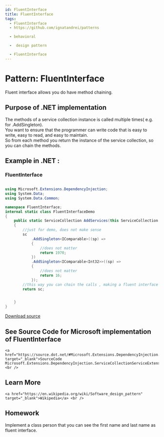 ```yaml
---
id: FluentInterface
title: FluentInterface
tags:
  - FluentInterface
  - https://github.com/ignatandrei/patterns

  - behavioral

  -  design pattern

  - FluentInterface
---
```


# Pattern:  FluentInterface
<!-- id : 15 -->
Fluent interface allows you do have method chaining.    <br />

## Purpose of .NET implementation

The methods of a service collection instance is called multiple times( e.g. for .AddSingleton).    <br />
You want to ensure that the programmer can write code that is easy to write, easy to read, and easy to maintain.    <br />
So from each method you return the instance of the service collection, so you can chain the methods.    <br />

## Example in .NET : 


###  FluentInterface
```csharp showLineNumbers title="FluentInterface example for Pattern FluentInterface"

using Microsoft.Extensions.DependencyInjection;
using System.Data;
using System.Data.Common;

namespace FluentInterface;
internal static class FluentInterfaceDemo
{
    public static ServiceCollection AddServices(this ServiceCollection sc)
    {
        //just for demo, does not make sense
        sc
            .AddSingleton<IComparable>((sp) =>
            {
                //does not matter
                return 1970;
            })
            .AddSingleton<IComparable<Int32>>((sp) =>
            {
                //does not matter
                return 16;
            });
        //this way you can chain the calls , making a fluent interface 
        return sc;


    }
}

```


[Download source](/zipSourceCodes/fluentinterface.zip)



## See Source Code for Microsoft implementation of FluentInterface

    <a href="https://source.dot.net/#Microsoft.Extensions.DependencyInjection.Abstractions/ServiceCollectionServiceExtensions.cs" target="_blank">SourceCode Microsoft.Extensions.DependencyInjection.ServiceCollectionServiceExtensions.AddSingleton</a>
    <br />


## Learn More

    <a href="https://en.wikipedia.org/wiki/Software_design_pattern" target="_blank">Wikipedia</a> <br />


## Homework


Implement a class person that you can see the first name and last name as fluent interface.    <br />


